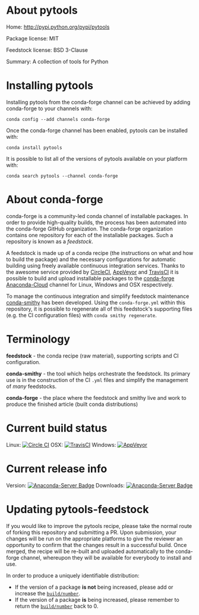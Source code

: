 About pytools
=============

Home: http://pypi.python.org/pypi/pytools

Package license: MIT

Feedstock license: BSD 3-Clause

Summary: A collection of tools for Python



Installing pytools
==================

Installing pytools from the conda-forge channel can be achieved by adding conda-forge to your channels with:

```
conda config --add channels conda-forge
```

Once the conda-forge channel has been enabled, pytools can be installed with:

```
conda install pytools
```

It is possible to list all of the versions of pytools available on your platform with:

```
conda search pytools --channel conda-forge
```


About conda-forge
=================

conda-forge is a community-led conda channel of installable packages.
In order to provide high-quality builds, the process has been automated into the
conda-forge GitHub organization. The conda-forge organization contains one repository 
for each of the installable packages. Such a repository is known as a *feedstock*.

A feedstock is made up of a conda recipe (the instructions on what and how to build
the package) and the necessary configurations for automatic building using freely
available continuous integration services. Thanks to the awesome service provided by
[CircleCI](https://circleci.com/), [AppVeyor](http://www.appveyor.com/)
and [TravisCI](https://travis-ci.org/) it is possible to build and upload installable
packages to the [conda-forge](https://anaconda.org/conda-forge)
[Anaconda-Cloud](http://docs.anaconda.org/) channel for Linux, Windows and OSX respectively.

To manage the continuous integration and simplify feedstock maintenance
[conda-smithy](http://github.com/conda-forge/conda-smithy) has been developed.
Using the ``conda-forge.yml`` within this repository, it is possible to regenerate all of
this feedstock's supporting files (e.g. the CI configuration files) with ``conda smithy regenerate``.


Terminology
===========

**feedstock** - the conda recipe (raw material), supporting scripts and CI configuration.

**conda-smithy** - the tool which helps orchestrate the feedstock.
                   Its primary use is in the construction of the CI ``.yml`` files
                   and simplify the management of *many* feedstocks.

**conda-forge** - the place where the feedstock and smithy live and work to
                  produce the finished article (built conda distributions)

Current build status
====================

Linux: [![Circle CI](https://circleci.com/gh/conda-forge/pytools-feedstock.svg?style=svg)](https://circleci.com/gh/conda-forge/pytools-feedstock)
OSX: [![TravisCI](https://travis-ci.org/conda-forge/pytools-feedstock.svg?branch=master)](https://travis-ci.org/conda-forge/pytools-feedstock) 
Windows: [![AppVeyor](https://ci.appveyor.com/api/projects/status/github/conda-forge/pytools-feedstock?svg=True)](https://ci.appveyor.com/project/conda-forge/pytools-feedstock/branch/master)

Current release info
====================
Version: [![Anaconda-Server Badge](https://anaconda.org/conda-forge/pytools/badges/version.svg)](https://anaconda.org/conda-forge/pytools)
Downloads: [![Anaconda-Server Badge](https://anaconda.org/conda-forge/pytools/badges/downloads.svg)](https://anaconda.org/conda-forge/pytools)


Updating pytools-feedstock
==========================

If you would like to improve the pytools recipe, please take the normal
route of forking this repository and submitting a PR. Upon submission, your changes will
be run on the appropriate platforms to give the reviewer an opportunity to confirm that the
changes result in a successful build. Once merged, the recipe will be re-built and uploaded
automatically to the conda-forge channel, whereupon they will be available for everybody to
install and use.

In order to produce a uniquely identifiable distribution:
 * If the version of a package **is not** being increased, please add or increase
   the [``build/number``](http://conda.pydata.org/docs/building/meta-yaml.html#build-number-and-string). 
 * If the version of a package **is** being increased, please remember to return
   the [``build/number``](http://conda.pydata.org/docs/building/meta-yaml.html#build-number-and-string)
   back to 0.
